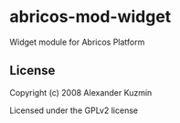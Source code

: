 # abricos-mod-widget

Widget module for Abricos Platform


## License
Copyright (c) 2008 Alexander Kuzmin

Licensed under the GPLv2 license